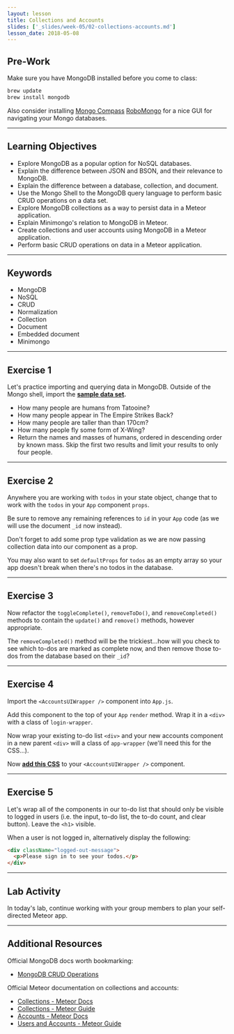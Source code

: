 ```yaml
---
layout: lesson
title: Collections and Accounts
slides: ['_slides/week-05/02-collections-accounts.md']
lesson_date: 2018-05-08
---
```


## Pre-Work

Make sure you have MongoDB installed before you come to class:

```bash
brew update
brew install mongodb
```

Also consider installing [Mongo Compass](https://www.mongodb.com/download-center#compass) [RoboMongo](https://robomongo.org/) for a nice GUI for navigating your Mongo databases.

---

## Learning Objectives

* Explore MongoDB as a popular option for NoSQL databases.
* Explain the difference between JSON and BSON, and their relevance to MongoDB.
* Explain the difference between a database, collection, and document.
* Use the Mongo Shell to the MongoDB query language to perform basic CRUD operations on a data set.
* Explore MongoDB collections as a way to persist data in a Meteor application.
* Explain Minimongo's relation to MongoDB in Meteor.
* Create collections and user accounts using MongoDB in a Meteor application.
* Perform basic CRUD operations on data in a Meteor application.

---

## Keywords

* MongoDB
* NoSQL
* CRUD
* Normalization
* Collection
* Document
* Embedded document
* Minimongo

---

## Exercise 1

Let's practice importing and querying data in MongoDB. Outside of the Mongo shell, import the **[sample data set](/public//exercises/people.json).**

* How many people are humans from Tatooine?
* How many people appear in The Empire Strikes Back?
* How many people are taller than than 170cm?
* How many people fly some form of X-Wing?
* Return the names and masses of humans, ordered in descending order by known mass. Skip the first two results and limit your results to only four people.

---

## Exercise 2

Anywhere you are working with `todos` in your state object, change that to work with the `todos` in your `App` component `props`.

Be sure to remove any remaining references to `id` in your `App` code (as we will use the document `_id` now instead).

Don't forget to add some prop type validation as we are now passing collection data into our component as a prop.

You may also want to set `defaultProps` for `todos` as an empty array so your app doesn't break when there's no todos in the database.

---

## Exercise 3

Now refactor the `toggleComplete()`, `removeToDo()`, and `removeCompleted()` methods to contain the `update()` and `remove()` methods, however appropriate.

The `removeCompleted()` method will be the trickiest...how will you check to see which to-dos are marked as complete now, and then remove those to-dos from the database based on their `_id`?

---

## Exercise 4

Import the `<AccountsUIWrapper />` component into `App.js`.

Add this component to the top of your `App` `render` method. Wrap it in a `<div>` with a class of `login-wrapper`.

Now wrap your existing to-do list `<div>` and your new accounts component in a new parent `<div>` will a class of `app-wrapper` (we'll need this for the CSS...).

Now **[add this CSS](https://gist.github.com/mandiwise/29e4be3fbb737b883042ce7c92a87176)** to your `<AccountsUIWrapper />` component.

---

## Exercise 5

Let's wrap all of the components in our to-do list that should only be visible to logged in users (i.e. the input, to-do list, the to-do count, and clear button). Leave the `<h1>` visible.

When a user is not logged in, alternatively display the following:

```html
<div className="logged-out-message">
  <p>Please sign in to see your todos.</p>
</div>
```

---

## Lab Activity

In today's lab, continue working with your group members to plan your self-directed Meteor app.

---

## Additional Resources

Official MongoDB docs worth bookmarking:

* [MongoDB CRUD Operations](https://docs.mongodb.com/manual/crud/#write-operations-overview)

Official Meteor documentation on collections and accounts:

* [Collections - Meteor Docs](https://docs.meteor.com/api/collections.html)
* [Collections - Meteor Guide](http://guide.meteor.com/collections.html)
* [Accounts - Meteor Docs](https://docs.meteor.com/api/accounts.html)
* [Users and Accounts - Meteor Guide](https://guide.meteor.com/accounts.html)
